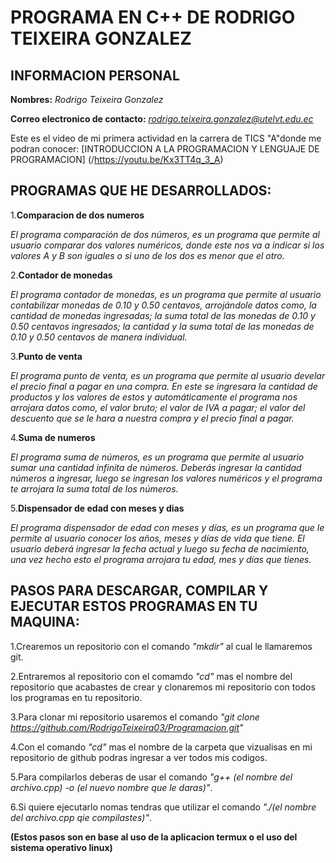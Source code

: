 # **PROGRAMA EN C++ DE RODRIGO TEIXEIRA GONZALEZ**

## **INFORMACION PERSONAL**

**Nombres:** *Rodrigo Teixeira Gonzalez*

**Correo electronico de contacto:** *rodrigo.teixeira.gonzalez@utelvt.edu.ec*

Este es el video de mi primera actividad en la carrera de TICS "A"donde me podran conocer: [INTRODUCCION A LA PROGRAMACION Y LENGUAJE DE PROGRAMACION] (/https://youtu.be/Kx3TT4q_3_A)

## **PROGRAMAS QUE HE  DESARROLLADOS:**

1.**Comparacion de dos numeros**

*El programa comparación de dos números, es un programa que permite al usuario comparar dos valores numéricos, donde este nos va a indicar si los valores A y B son iguales o si uno de los dos es menor que el otro.*

2.**Contador de monedas**

*El programa contador de monedas, es un programa que permite al usuario contabilizar monedas de 0.10 y 0.50 centavos, arrojándole datos como, la cantidad de monedas ingresadas; la suma total de las monedas de 0.10 y 0.50 centavos ingresados; la cantidad y la suma total de las monedas de 0.10 y 0.50 centavos de manera individual.*

3.**Punto de venta**

*El programa punto de venta, es un programa que permite al usuario develar el precio final a pagar en una compra. En este se ingresara la cantidad de productos y los valores de estos y automáticamente el programa nos arrojara datos como, el valor bruto; el valor de IVA a pagar; el valor del descuento que se le hara a nuestra compra y el precio final a pagar.*

4.**Suma de numeros**

*El programa suma de números, es un programa que permite al usuario sumar una cantidad infinita de números. Deberás ingresar la cantidad números a ingresar, luego se ingresan los valores numéricos y el programa te arrojara la suma total de los números.*

5.**Dispensador de edad con meses y dias**

*El programa dispensador de edad con meses y días, es un programa que le permite al usuario conocer los años, meses y días de vida que tiene. El usuario deberá ingresar la fecha actual y luego su fecha de nacimiento, una vez hecho esto el programa arrojara tu edad, mes y días que tienes.*

## **PASOS PARA DESCARGAR, COMPILAR Y EJECUTAR ESTOS PROGRAMAS EN TU MAQUINA:**

1.Crearemos un repositorio con el comando *"mkdir"* al cual le llamaremos git.

2.Entraremos al repositorio con el comamdo *"cd"* mas el nombre del repositorio que acabastes de crear y clonaremos mi repositorio con todos los programas en tu repositorio.

3.Para clonar mi repositorio usaremos el comando *"git clone https://github.com/RodrigoTeixeira03/Programacion.git"*

4.Con el comando *"cd"* mas el nombre de la carpeta que vizualisas en mi repositorio de github podras ingresar a ver todos mis codigos.

5.Para compilarlos deberas de usar el comando *"g++ (el nombre del archivo.cpp) -o (el nuevo nombre que le daras)"*.

6.Si quiere ejecutarlo nomas tendras que utilizar el comando *"./(el nombre del archivo.cpp qie compilastes)"*.

**(Estos pasos son en base al uso de la aplicacion termux o el uso del sistema operativo linux)**






